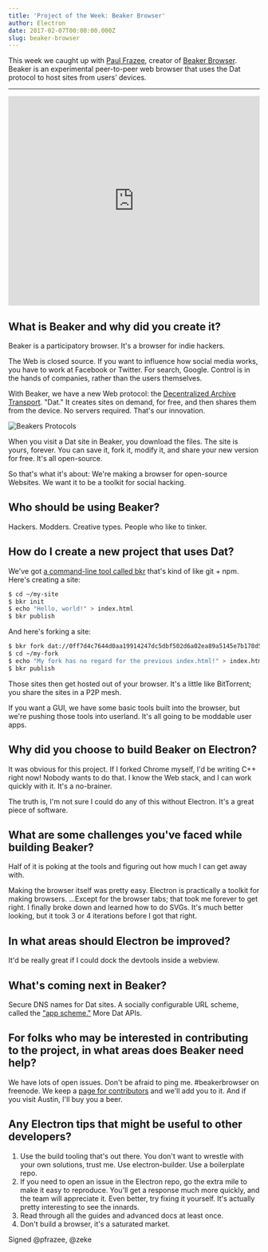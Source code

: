 ```yaml
---
title: 'Project of the Week: Beaker Browser'
author: Electron
date: 2017-02-07T00:00:00.000Z
slug: beaker-browser
---
```

This week we caught up with [Paul Frazee](http://pfrazee.github.io/), creator
of [Beaker Browser](https://beakerbrowser.com/). Beaker is an experimental
peer-to-peer web browser that uses the Dat protocol to host sites from users’
devices.

---

<iframe width="100%" height="420" src="https://www.youtube.com/embed/Bem9nRpyPEs" frameborder="0" allowfullscreen></iframe>

## What is Beaker and why did you create it?

Beaker is a participatory browser. It's a browser for indie hackers.

The Web is closed source. If you want to influence how social media works, you have to work at Facebook or Twitter. For search, Google. Control is in the hands of companies, rather than the users themselves.

With Beaker, we have a new Web protocol: the [Decentralized Archive Transport](https://datprotocol.com). "Dat." It creates sites on demand, for free, and then shares them from the device. No servers required. That's our innovation.

![Beakers Protocols](https://cloud.githubusercontent.com/assets/2289/22560648/3defed5c-e92a-11e6-93f8-956cafafe3be.jpg)

When you visit a Dat site in Beaker, you download the files. The site is yours, forever. You can save it, fork it, modify it, and share your new version for free. It's all open-source.

So that's what it's about: We're making a browser for open-source Websites. We want it to be a toolkit for social hacking.

## Who should be using Beaker?

Hackers. Modders. Creative types. People who like to tinker.

## How do I create a new project that uses Dat?

We've got [a command-line tool called bkr](https://github.com/beakerbrowser/bkr) that's kind of like git + npm. Here's creating a site:

```bash
$ cd ~/my-site
$ bkr init
$ echo "Hello, world!" > index.html
$ bkr publish
```

And here's forking a site:

```bash
$ bkr fork dat://0ff7d4c7644d0aa19914247dc5dbf502d6a02ea89a5145e7b178d57db00504cd/ ~/my-fork
$ cd ~/my-fork
$ echo "My fork has no regard for the previous index.html!" > index.html
$ bkr publish
```

Those sites then get hosted out of your browser. It's a little like BitTorrent; you share the sites in a P2P mesh.

If you want a GUI, we have some basic tools built into the browser, but we're pushing those tools into userland. It's all going to be moddable user apps.

## Why did you choose to build Beaker on Electron?

It was obvious for this project. If I forked Chrome myself, I'd be writing C++ right now! Nobody wants to do that. I know the Web stack, and I can work quickly with it. It's a no-brainer.

The truth is, I'm not sure I could do any of this without Electron. It's a great piece of software.

## What are some challenges you've faced while building Beaker?

Half of it is poking at the tools and figuring out how much I can get away with.

Making the browser itself was pretty easy. Electron is practically a toolkit for making browsers. ...Except for the browser tabs; that took me forever to get right. I finally broke down and learned how to do SVGs. It's much better looking, but it took 3 or 4 iterations before I got that right.

## In what areas should Electron be improved?

It'd be really great if I could dock the devtools inside a webview.

## What's coming next in Beaker?

Secure DNS names for Dat sites. A socially configurable URL scheme, called the ["app scheme."](https://github.com/beakerbrowser/beaker/wiki/App-Scheme) More Dat APIs.

## For folks who may be interested in contributing to the project, in what areas does Beaker need help?

We have lots of open issues. Don't be afraid to ping me. #beakerbrowser on freenode. We keep a [page for contributors](https://beakerbrowser.com/docs/team.html) and we'll add you to it. And if you visit Austin, I'll buy you a beer.

## Any Electron tips that might be useful to other developers?

1. Use the build tooling that's out there. You don't want to wrestle with your own solutions, trust me. Use electron-builder. Use a boilerplate repo.
2. If you need to open an issue in the Electron repo, go the extra mile to make it easy to reproduce. You'll get a response much more quickly, and the team will appreciate it. Even better, try fixing it yourself. It's actually pretty interesting to see the innards.
3. Read through all the guides and advanced docs at least once.
4. Don't build a browser, it's a saturated market.


Signed @pfrazee, @zeke
